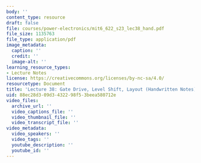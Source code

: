 ```yaml
---
body: ''
content_type: resource
draft: false
file: courses/power-electronics/mit6_622_s23_lec38_hand.pdf
file_size: 1135763
file_type: application/pdf
image_metadata:
  caption: ''
  credit: ''
  image-alt: ''
learning_resource_types:
- Lecture Notes
license: https://creativecommons.org/licenses/by-nc-sa/4.0/
resourcetype: Document
title: 'Lecture 38: Gate Drive, Level Shift, Layout (Handwritten Notes)'
uid: 88ec28d3-09d3-4322-98f5-3beea580712e
video_files:
  archive_url: ''
  video_captions_file: ''
  video_thumbnail_file: ''
  video_transcript_file: ''
video_metadata:
  video_speakers: ''
  video_tags: ''
  youtube_description: ''
  youtube_id: ''
---
```

